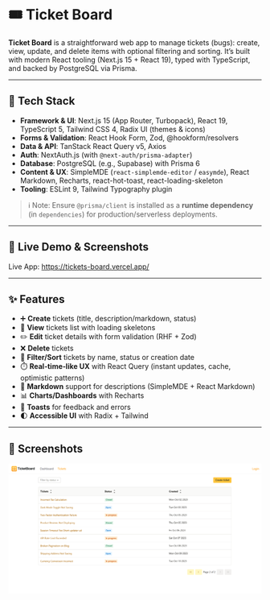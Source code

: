# 🎟️ Ticket Board

**Ticket Board** is a straightforward web app to manage tickets (bugs): create, view, update, and delete items with optional filtering and sorting. It’s built with modern React tooling (Next.js 15 + React 19), typed with TypeScript, and backed by PostgreSQL via Prisma.

---

## 🚀 Tech Stack

* **Framework & UI**: Next.js 15 (App Router, Turbopack), React 19, TypeScript 5, Tailwind CSS 4, Radix UI (themes & icons)
* **Forms & Validation**: React Hook Form, Zod, @hookform/resolvers
* **Data & API**: TanStack React Query v5, Axios
* **Auth**: NextAuth.js (with `@next-auth/prisma-adapter`)
* **Database**: PostgreSQL (e.g., Supabase) with Prisma 6
* **Content & UX**: SimpleMDE (`react-simplemde-editor` / `easymde`), React Markdown, Recharts, react-hot-toast, react-loading-skeleton
* **Tooling**: ESLint 9, Tailwind Typography plugin

> ℹ️ Note: Ensure `@prisma/client` is installed as a **runtime dependency** (in `dependencies`) for production/serverless deployments.

---

## 🔗 Live Demo & Screenshots

Live App: https://tickets-board.vercel.app/


---

## ✨ Features

* ➕ **Create** tickets (title, description/markdown, status)
* 👀 **View** tickets list with loading skeletons
* ✏️ **Edit** ticket details with form validation (RHF + Zod)
* ❌ **Delete** tickets
* 🔎 **Filter/Sort** tickets by name, status or creation date
* ⏱️ **Real‑time‑like UX** with React Query (instant updates, cache, optimistic patterns)
* 📝 **Markdown** support for descriptions (SimpleMDE + React Markdown)
* 📊 **Charts/Dashboards** with Recharts
* 🔔 **Toasts** for feedback and errors
* 🌓 **Accessible UI** with Radix + Tailwind

---

## 📸 Screenshots

![TicketBoard Screenshot](public/screenshot-ticket.png)
